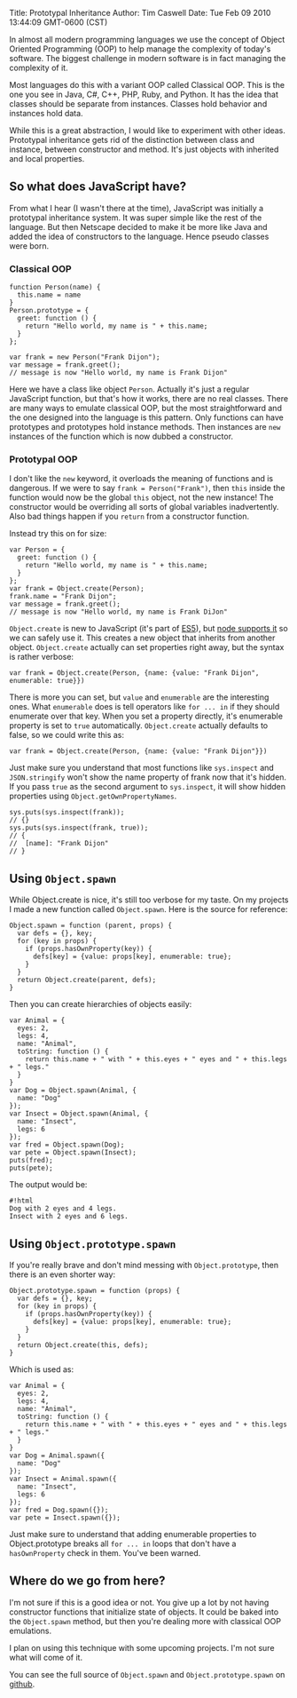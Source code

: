 Title: Prototypal Inheritance
Author: Tim Caswell
Date: Tue Feb 09 2010 13:44:09 GMT-0600 (CST)

In almost all modern programming languages we use the concept of Object Oriented Programming (OOP) to help manage the complexity of today's software.  The biggest challenge in modern software is in fact managing the complexity of it.

Most languages do this with a variant OOP called Classical OOP.  This is the one you see in Java, C#, C++, PHP, Ruby, and Python.  It has the idea that classes should be separate from instances.  Classes hold behavior and instances hold data.

While this is a great abstraction, I would like to experiment with other ideas.  Prototypal inheritance gets rid of the distinction between class and instance, between constructor and method.  It's just objects with inherited and local properties.

## So what does JavaScript have? ##

From what I hear (I wasn't there at the time), JavaScript was initially a prototypal inheritance system.  It was super simple like the rest of the language.  But then Netscape decided to make it be more like Java and added the idea of constructors to the language. Hence pseudo classes were born.

### Classical OOP

    function Person(name) {
      this.name = name
    }
    Person.prototype = {
      greet: function () {
        return "Hello world, my name is " + this.name;
      }
    };

    var frank = new Person("Frank Dijon");
    var message = frank.greet();
    // message is now "Hello world, my name is Frank Dijon"

Here we have a class like object `Person`.  Actually it's just a regular JavaScript function, but that's how it works, there are no real classes.  There are many ways to emulate classical OOP, but the most straightforward and the one designed into the language is this pattern.  Only functions can have prototypes and prototypes hold instance methods.  Then instances are `new` instances of the function which is now dubbed a constructor.

### Prototypal OOP

I don't like the `new` keyword, it overloads the meaning of functions and is dangerous.  If we were to say `frank = Person("Frank")`, then `this` inside the function would now be the global `this` object, not the new instance! The constructor would be overriding all sorts of global variables inadvertently.  Also bad things happen if you `return` from a constructor function.

Instead try this on for size:

    var Person = {
      greet: function () {
        return "Hello world, my name is " + this.name;
      }
    };
    var frank = Object.create(Person);
    frank.name = "Frank Dijon";
    var message = frank.greet();
    // message is now "Hello world, my name is Frank DiJon"

`Object.create` is new to JavaScript (it's part of [ES5]), but [node supports it][] so we can safely use it.  This creates a new object that inherits from another object.  `Object.create` actually can set properties right away, but the syntax is rather verbose:

    var frank = Object.create(Person, {name: {value: "Frank Dijon", enumerable: true}})

There is more you can set, but `value` and `enumerable` are the interesting ones.  What `enumerable` does is tell operators like `for ... in` if they should enumerate over that key.  When you set a property directly, it's enumerable property is set to `true` automatically.  `Object.create` actually defaults to false, so we could write this as:

    var frank = Object.create(Person, {name: {value: "Frank Dijon"}})

Just make sure you understand that most functions like `sys.inspect` and `JSON.stringify` won't show the name property of frank now that it's hidden.  If you pass `true` as the second argument to `sys.inspect`, it will show hidden properties using `Object.getOwnPropertyNames`.

    sys.puts(sys.inspect(frank));
    // {}
    sys.puts(sys.inspect(frank, true));
    // {
    //  [name]: "Frank Dijon"
    // }

## Using `Object.spawn`

While Object.create is nice, it's still too verbose for my taste.  On my projects I made a new function called `Object.spawn`.  Here is the source for reference:

    Object.spawn = function (parent, props) {
      var defs = {}, key;
      for (key in props) {
        if (props.hasOwnProperty(key)) {
          defs[key] = {value: props[key], enumerable: true};
        }
      }
      return Object.create(parent, defs);
    }

Then you can create hierarchies of objects easily:

    var Animal = {
      eyes: 2,
      legs: 4,
      name: "Animal",
      toString: function () {
        return this.name + " with " + this.eyes + " eyes and " + this.legs + " legs."
      }
    }
    var Dog = Object.spawn(Animal, {
      name: "Dog"
    });
    var Insect = Object.spawn(Animal, {
      name: "Insect",
      legs: 6
    });
    var fred = Object.spawn(Dog);
    var pete = Object.spawn(Insect);
    puts(fred);
    puts(pete);

The output would be:

    #!html
    Dog with 2 eyes and 4 legs.
    Insect with 2 eyes and 6 legs.

## Using `Object.prototype.spawn`

If you're really brave and don't mind messing with `Object.prototype`, then there is an even shorter way:

    Object.prototype.spawn = function (props) {
      var defs = {}, key;
      for (key in props) {
        if (props.hasOwnProperty(key)) {
          defs[key] = {value: props[key], enumerable: true};
        }
      }
      return Object.create(this, defs);
    }

Which is used as:

    var Animal = {
      eyes: 2,
      legs: 4,
      name: "Animal",
      toString: function () {
        return this.name + " with " + this.eyes + " eyes and " + this.legs + " legs."
      }
    }
    var Dog = Animal.spawn({
      name: "Dog"
    });
    var Insect = Animal.spawn({
      name: "Insect",
      legs: 6
    });
    var fred = Dog.spawn({});
    var pete = Insect.spawn({});

Just make sure to understand that adding enumerable properties to Object.prototype breaks all `for ... in` loops that don't have a `hasOwnProperty` check in them.  You've been warned.

## Where do we go from here?

I'm not sure if this is a good idea or not.  You give up a lot by not having constructor functions that initialize state of objects.  It could be baked into the `Object.spawn` method, but then you're dealing more with classical OOP emulations.

I plan on using this technique with some upcoming projects. I'm not sure what will come of it.

You can see the full source of `Object.spawn` and `Object.prototype.spawn` on [github][].

[github]: http://github.com/creationix/howtonode.org/tree/master/articles/prototypal-inheritance
[node supports it]: http://wiki.github.com/ry/node/ecma-5mozilla-features-implemented-in-v8
[ES5]: http://www.ecma-international.org/publications/standards/Ecma-262.htm